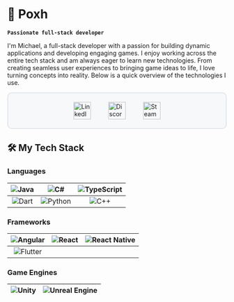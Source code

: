 # 👻 Poxh 
**`Passionate full-stack developer`**

I'm Michael, a full-stack developer with a passion for building dynamic applications and developing engaging games. I enjoy working across the entire tech stack and am always eager to learn new technologies. From creating seamless user experiences to bringing game ideas to life, I love turning concepts into reality. Below is a quick overview of the technologies I use.
<div style="display: flex; justify-content: center; align-items: center; padding: 20px; border: 2px solid #e1e4e8; border-radius: 10px; background-color: #f6f8fa;">
  <a href="https://www.linkedin.com/in/your-profile" target="_blank" style="margin: 0 20px;">
    <img src="https://img.shields.io/badge/-LinkedIn-0077B5?style=flat&logo=linkedin&logoColor=white" alt="LinkedIn" style="height: 40px;"/>
  </a>
  <a href="https://discord.com/users/your-discord-id" target="_blank" style="margin: 0 20px;">
    <img src="https://img.shields.io/badge/-Discord-5865F2?style=flat&logo=discord&logoColor=white" alt="Discord" style="height: 40px;"/>
  </a>
  <a href="https://steamcommunity.com/id/your-steam-id" target="_blank" style="margin: 0 20px;">
    <img src="https://img.shields.io/badge/-Steam-000000?style=flat&logo=steam&logoColor=white" alt="Steam" style="height: 40px;"/>
  </a>
</div>

## 🛠️ My Tech Stack

### **Languages**

| ![Java](https://img.shields.io/badge/-Java-007396?style=flat&logo=java&logoColor=white&labelColor=black) | ![C#](https://img.shields.io/badge/-C%23-239120?style=flat&logo=c-sharp&logoColor=white&labelColor=black) | ![TypeScript](https://img.shields.io/badge/-TypeScript-007ACC?style=flat&logo=typescript&logoColor=white&labelColor=black) |
|:--:|:--:|:--:|
| ![Dart](https://img.shields.io/badge/-Dart-0175C2?style=flat&logo=dart&logoColor=white&labelColor=black) | ![Python](https://img.shields.io/badge/-Python-3776AB?style=flat&logo=python&logoColor=white&labelColor=black) | ![C++](https://img.shields.io/badge/-C++-00599C?style=flat&logo=c%2B%2B&logoColor=white&labelColor=black) |

### **Frameworks**

| ![Angular](https://img.shields.io/badge/-Angular-DD0031?style=flat&logo=angular&logoColor=white&labelColor=black) | ![React](https://img.shields.io/badge/-React-61DAFB?style=flat&logo=react&logoColor=white&labelColor=black) | ![React Native](https://img.shields.io/badge/-React%20Native-61DAFB?style=flat&logo=react&logoColor=white&labelColor=black) |
|:--:|:--:|:--:|
| ![Flutter](https://img.shields.io/badge/-Flutter-02569B?style=flat&logo=flutter&logoColor=white&labelColor=black) |

### **Game Engines**

| ![Unity](https://img.shields.io/badge/-Unity-000000?style=flat&logo=unity&logoColor=white&labelColor=black) | ![Unreal Engine](https://img.shields.io/badge/-Unreal%20Engine-313131?style=flat&logo=unreal-engine&logoColor=white&labelColor=black) |
|:--:|:--:|
